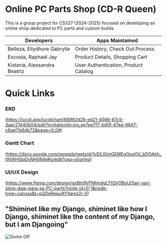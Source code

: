 # Online PC Parts Shop (CD-R Queen)
This is a group project for CS327 (2024-2025) focused on developing an online shop dedicated to PC parts and custom builds.


| **Developers**                    | **Apps Maintained**                  |
| --------------------------------- | ------------------------------------ |
| Belleza, Ellydhore Gabrylle       | Order History, Check Out Process     |
| Escosia, Raphael Jay              | Product Details, Shopping Cart       |
| Kisteria, Alessandra Beatriz      | User Authentication, Product Catalog |

# Quick Links

### ERD 
  (https://lucid.app/lucidchart/68992d28-ed21-4566-87c5-3aac21440b04/edit?invitationId=inv_ee7ee7f7-bd0f-47ea-9847-c6aef7e6db72&page=0_0#)

### Gantt Chart
  (https://docs.google.com/spreadsheets/d/1vEILlGmGEMEgGoqOV_bDOAkh_t9VAHiSpDvNH064eRg/edit?usp=sharing)

### UI/UX Design
  (https://www.figma.com/design/gxBhi9VFMimdgLTfQVOBoU/Sari-sari-store-daw-para-sa-PC-parts?node-id=0-1&node-type=canvas&t=pQDeRewJAYXamz2r-0)

## "Shiminet like my Django, shiminet like how I Django, shiminet like the content of my Django, but I am Djangoing"

![Some GIF](https://i.pinimg.com/originals/6a/cd/07/6acd0780a4c693b2cf8da52b5c44b18e.gif)
